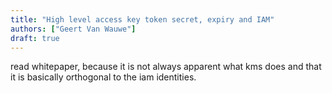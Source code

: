 ```yaml
---
title: "High level access key token secret, expiry and IAM"
authors: ["Geert Van Wauwe"]
draft: true
---
```



read whitepaper, because it is not always apparent what kms does and that it is basically orthogonal to the iam identities.
